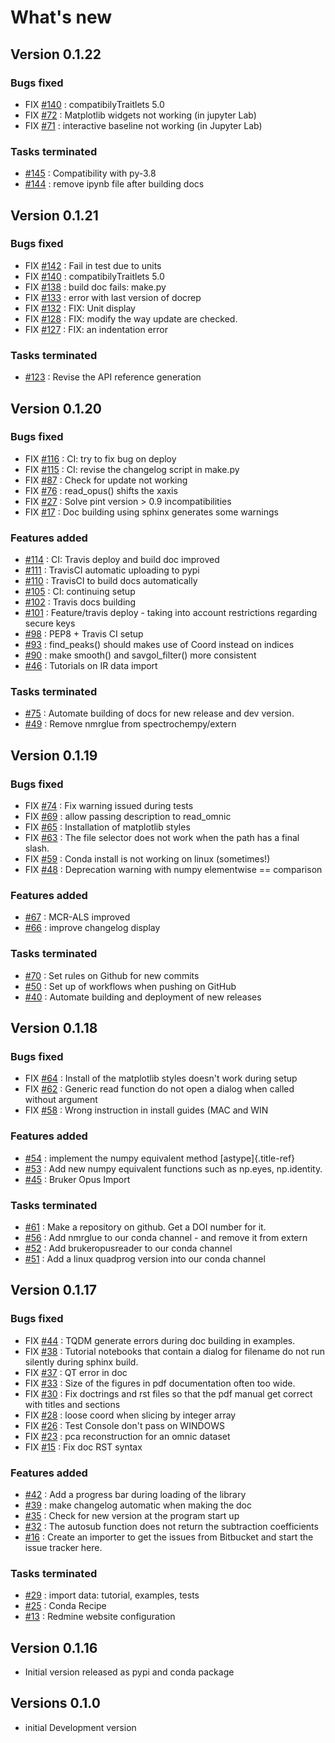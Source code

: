What\'s new
===========

Version 0.1.22
--------------

### Bugs fixed

-   FIX
    [\#140](https://api.github.com/repos/spectrochempy/spectrochempy/issues/140)
    : compatibilyTraitlets 5.0
-   FIX
    [\#72](https://api.github.com/repos/spectrochempy/spectrochempy/issues/72)
    : Matplotlib widgets not working (in jupyter Lab)
-   FIX
    [\#71](https://api.github.com/repos/spectrochempy/spectrochempy/issues/71)
    : interactive baseline not working (in Jupyter Lab)

### Tasks terminated

-   [\#145](https://api.github.com/repos/spectrochempy/spectrochempy/issues/145)
    : Compatibility with py-3.8
-   [\#144](https://api.github.com/repos/spectrochempy/spectrochempy/issues/144)
    : remove ipynb file after building docs

Version 0.1.21
--------------

### Bugs fixed

-   FIX
    [\#142](https://api.github.com/repos/spectrochempy/spectrochempy/issues/142)
    : Fail in test due to units
-   FIX
    [\#140](https://api.github.com/repos/spectrochempy/spectrochempy/issues/140)
    : compatibilyTraitlets 5.0
-   FIX
    [\#138](https://api.github.com/repos/spectrochempy/spectrochempy/issues/138)
    : build doc fails: make.py
-   FIX
    [\#133](https://api.github.com/repos/spectrochempy/spectrochempy/issues/133)
    : error with last version of docrep
-   FIX
    [\#132](https://api.github.com/repos/spectrochempy/spectrochempy/issues/132)
    : FIX: Unit display
-   FIX
    [\#128](https://api.github.com/repos/spectrochempy/spectrochempy/issues/128)
    : FIX: modify the way update are checked.
-   FIX
    [\#127](https://api.github.com/repos/spectrochempy/spectrochempy/issues/127)
    : FIX: an indentation error

### Tasks terminated

-   [\#123](https://api.github.com/repos/spectrochempy/spectrochempy/issues/123)
    : Revise the API reference generation

Version 0.1.20
--------------

### Bugs fixed

-   FIX
    [\#116](https://api.github.com/repos/spectrochempy/spectrochempy/issues/116)
    : CI: try to fix bug on deploy
-   FIX
    [\#115](https://api.github.com/repos/spectrochempy/spectrochempy/issues/115)
    : CI: revise the changelog script in make.py
-   FIX
    [\#87](https://api.github.com/repos/spectrochempy/spectrochempy/issues/87)
    : Check for update not working
-   FIX
    [\#76](https://api.github.com/repos/spectrochempy/spectrochempy/issues/76)
    : read_opus() shifts the xaxis
-   FIX
    [\#27](https://api.github.com/repos/spectrochempy/spectrochempy/issues/27)
    : Solve pint version \> 0.9 incompatibilities
-   FIX
    [\#17](https://api.github.com/repos/spectrochempy/spectrochempy/issues/17)
    : Doc building using sphinx generates some warnings

### Features added

-   [\#114](https://api.github.com/repos/spectrochempy/spectrochempy/issues/114)
    : CI: Travis deploy and build doc improved
-   [\#111](https://api.github.com/repos/spectrochempy/spectrochempy/issues/111)
    : TravisCI automatic uploading to pypi
-   [\#110](https://api.github.com/repos/spectrochempy/spectrochempy/issues/110)
    : TravisCI to build docs automatically
-   [\#105](https://api.github.com/repos/spectrochempy/spectrochempy/issues/105)
    : CI: continuing setup
-   [\#102](https://api.github.com/repos/spectrochempy/spectrochempy/issues/102)
    : Travis docs building
-   [\#101](https://api.github.com/repos/spectrochempy/spectrochempy/issues/101)
    : Feature/travis deploy - taking into account restrictions regarding
    secure keys
-   [\#98](https://api.github.com/repos/spectrochempy/spectrochempy/issues/98)
    : PEP8 + Travis CI setup
-   [\#93](https://api.github.com/repos/spectrochempy/spectrochempy/issues/93)
    : find_peaks() should makes use of Coord instead on indices
-   [\#90](https://api.github.com/repos/spectrochempy/spectrochempy/issues/90)
    : make smooth() and savgol_filter() more consistent
-   [\#46](https://api.github.com/repos/spectrochempy/spectrochempy/issues/46)
    : Tutorials on IR data import

### Tasks terminated

-   [\#75](https://api.github.com/repos/spectrochempy/spectrochempy/issues/75)
    : Automate building of docs for new release and dev version.
-   [\#49](https://api.github.com/repos/spectrochempy/spectrochempy/issues/49)
    : Remove nmrglue from spectrochempy/extern

Version 0.1.19
--------------

### Bugs fixed

-   FIX
    [\#74](https://api.github.com/repos/spectrochempy/spectrochempy/issues/74)
    : Fix warning issued during tests
-   FIX
    [\#69](https://api.github.com/repos/spectrochempy/spectrochempy/issues/69)
    : allow passing description to read_omnic
-   FIX
    [\#65](https://api.github.com/repos/spectrochempy/spectrochempy/issues/65)
    : Installation of matplotlib styles
-   FIX
    [\#63](https://api.github.com/repos/spectrochempy/spectrochempy/issues/63)
    : The file selector does not work when the path has a final slash.
-   FIX
    [\#59](https://api.github.com/repos/spectrochempy/spectrochempy/issues/59)
    : Conda install is not working on linux (sometimes!)
-   FIX
    [\#48](https://api.github.com/repos/spectrochempy/spectrochempy/issues/48)
    : Deprecation warning with numpy elementwise == comparison

### Features added

-   [\#67](https://api.github.com/repos/spectrochempy/spectrochempy/issues/67)
    : MCR-ALS improved
-   [\#66](https://api.github.com/repos/spectrochempy/spectrochempy/issues/66)
    : improve changelog display

### Tasks terminated

-   [\#70](https://api.github.com/repos/spectrochempy/spectrochempy/issues/70)
    : Set rules on Github for new commits
-   [\#50](https://api.github.com/repos/spectrochempy/spectrochempy/issues/50)
    : Set up of workflows when pushing on GitHub
-   [\#40](https://api.github.com/repos/spectrochempy/spectrochempy/issues/40)
    : Automate building and deployment of new releases

Version 0.1.18
--------------

### Bugs fixed

-   FIX
    [\#64](https://api.github.com/repos/spectrochempy/spectrochempy/issues/64)
    : Install of the matplotlib styles doesn\'t work during setup
-   FIX
    [\#62](https://api.github.com/repos/spectrochempy/spectrochempy/issues/62)
    : Generic read function do not open a dialog when called without
    argument
-   FIX
    [\#58](https://api.github.com/repos/spectrochempy/spectrochempy/issues/58)
    : Wrong instruction in install guides (MAC and WIN

### Features added

-   [\#54](https://api.github.com/repos/spectrochempy/spectrochempy/issues/54)
    : implement the numpy equivalent method [astype]{.title-ref}
-   [\#53](https://api.github.com/repos/spectrochempy/spectrochempy/issues/53)
    : Add new numpy equivalent functions such as np.eyes, np.identity.
-   [\#45](https://api.github.com/repos/spectrochempy/spectrochempy/issues/45)
    : Bruker Opus Import

### Tasks terminated

-   [\#61](https://api.github.com/repos/spectrochempy/spectrochempy/issues/61)
    : Make a repository on github. Get a DOI number for it.
-   [\#56](https://api.github.com/repos/spectrochempy/spectrochempy/issues/56)
    : Add nmrglue to our conda channel - and remove it from extern
-   [\#52](https://api.github.com/repos/spectrochempy/spectrochempy/issues/52)
    : Add brukeropusreader to our conda channel
-   [\#51](https://api.github.com/repos/spectrochempy/spectrochempy/issues/51)
    : Add a linux quadprog version into our conda channel

Version 0.1.17
--------------

### Bugs fixed

-   FIX
    [\#44](https://api.github.com/repos/spectrochempy/spectrochempy/issues/44)
    : TQDM generate errors during doc building in examples.
-   FIX
    [\#38](https://api.github.com/repos/spectrochempy/spectrochempy/issues/38)
    : Tutorial notebooks that contain a dialog for filename do not run
    silently during sphinx build.
-   FIX
    [\#37](https://api.github.com/repos/spectrochempy/spectrochempy/issues/37)
    : QT error in doc
-   FIX
    [\#33](https://api.github.com/repos/spectrochempy/spectrochempy/issues/33)
    : Size of the figures in pdf documentation often too wide.
-   FIX
    [\#30](https://api.github.com/repos/spectrochempy/spectrochempy/issues/30)
    : Fix doctrings and rst files so that the pdf manual get correct
    with titles and sections
-   FIX
    [\#28](https://api.github.com/repos/spectrochempy/spectrochempy/issues/28)
    : loose coord when slicing by integer array
-   FIX
    [\#26](https://api.github.com/repos/spectrochempy/spectrochempy/issues/26)
    : Test Console don\'t pass on WINDOWS
-   FIX
    [\#23](https://api.github.com/repos/spectrochempy/spectrochempy/issues/23)
    : pca reconstruction for an omnic dataset
-   FIX
    [\#15](https://api.github.com/repos/spectrochempy/spectrochempy/issues/15)
    : Fix doc RST syntax

### Features added

-   [\#42](https://api.github.com/repos/spectrochempy/spectrochempy/issues/42)
    : Add a progress bar during loading of the library
-   [\#39](https://api.github.com/repos/spectrochempy/spectrochempy/issues/39)
    : make changelog automatic when making the doc
-   [\#35](https://api.github.com/repos/spectrochempy/spectrochempy/issues/35)
    : Check for new version at the program start up
-   [\#32](https://api.github.com/repos/spectrochempy/spectrochempy/issues/32)
    : The autosub function does not return the subtraction coefficients
-   [\#16](https://api.github.com/repos/spectrochempy/spectrochempy/issues/16)
    : Create an importer to get the issues from Bitbucket and start the
    issue tracker here.

### Tasks terminated

-   [\#29](https://api.github.com/repos/spectrochempy/spectrochempy/issues/29)
    : import data: tutorial, examples, tests
-   [\#25](https://api.github.com/repos/spectrochempy/spectrochempy/issues/25)
    : Conda Recipe
-   [\#13](https://api.github.com/repos/spectrochempy/spectrochempy/issues/13)
    : Redmine website configuration

Version 0.1.16
--------------

-   Initial version released as pypi and conda package

Versions 0.1.0
--------------

-   initial Development version
